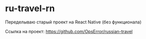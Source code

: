 # ru-travel-rn

Переделываю старый проект на React Native (без функционала)

Ссылка на проект: https://github.com/OpsError/russian-travel